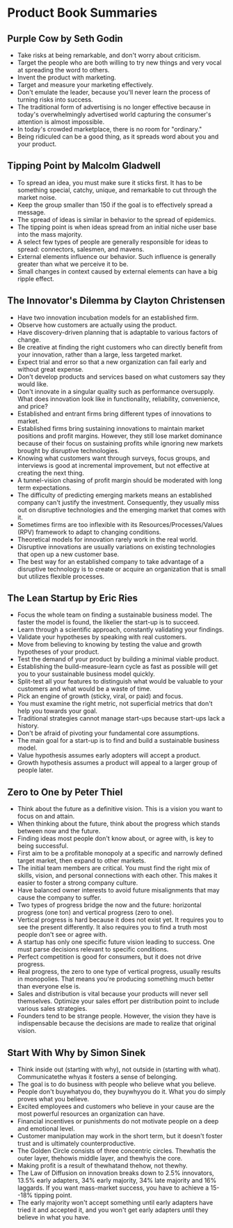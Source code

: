 # Product Book Summaries

## Purple Cow by Seth Godin

- Take risks at being remarkable, and don't worry about criticism.
- Target the people who are both willing to try new things and very vocal at spreading the word to others.
- Invent the product with marketing.
- Target and measure your marketing effectively.
- Don't emulate the leader, because you'll never learn the process of turning risks into success.
- The traditional form of advertising is no longer effective because in today's overwhelmingly advertised world capturing the consumer's attention is almost impossible.
- In today's crowded marketplace, there is no room for "ordinary."
- Being ridiculed can be a good thing, as it spreads word about you and your product.

## Tipping Point by Malcolm Gladwell

- To spread an idea, you must make sure it sticks first. It has to be something special, catchy, unique, and remarkable to cut through the market noise.
- Keep the group smaller than 150 if the goal is to effectively spread a message.
- The spread of ideas is similar in behavior to the spread of epidemics.
- The tipping point is when ideas spread from an initial niche user base into the mass majority.
- A select few types of people are generally responsible for ideas to spread: connectors, salesmen, and mavens.
- External elements influence our behavior. Such influence is generally greater than what we perceive it to be.
- Small changes in context caused by external elements can have a big ripple effect.

## The Innovator's Dilemma by Clayton Christensen

- Have two innovation incubation models for an established firm.
- Observe how customers are actually using the product.
- Have discovery-driven planning that is adaptable to various factors of change.
- Be creative at finding the right customers who can directly benefit from your innovation, rather than a large, less targeted market.
- Expect trial and error so that a new organization can fail early and without great expense.
- Don't develop products and services based on what customers say they would like.
- Don't innovate in a singular quality such as performance oversupply. What does innovation look like in functionality, reliability, convenience, and price?
- Established and entrant firms bring different types of innovations to market.
- Established firms bring sustaining innovations to maintain market positions and profit margins. However, they still lose market dominance because of their focus on sustaining profits while ignoring new markets brought by disruptive technologies.
- Knowing what customers want through surveys, focus groups, and interviews is good at incremental improvement, but not effective at creating the next thing.
- A tunnel-vision chasing of profit margin should be moderated with long term expectations.
- The difficulty of predicting emerging markets means an established company can't justify the investment. Consequently, they usually miss out on disruptive technologies and the emerging market that comes with it.
- Sometimes firms are too inflexible with its Resources/Processes/Values (RPV) framework to adapt to changing conditions.
- Theoretical models for innovation rarely work in the real world.
- Disruptive innovations are usually variations on existing technologies that open up a new customer base.
- The best way for an established company to take advantage of a disruptive technology is to create or acquire an organization that is small but utilizes flexible processes.

## The Lean Startup by Eric Ries

- Focus the whole team on finding a sustainable business model. The faster the model is found, the likelier the start-up is to succeed.
- Learn through a scientific approach, constantly validating your findings.
- Validate your hypotheses by speaking with real customers.
- Move from believing to knowing by testing the value and growth hypotheses of your product.
- Test the demand of your product by building a minimal viable product.
- Establishing the build-measure-learn cycle as fast as possible will get you to your sustainable business model quickly.
- Split-test all your features to distinguish what would be valuable to your customers and what would be a waste of time.
- Pick an engine of growth (sticky, viral, or paid) and focus.
- You must examine the right metric, not superficial metrics that don't help you towards your goal.
- Traditional strategies cannot manage start-ups because start-ups lack a history.
- Don't be afraid of pivoting your fundamental core assumptions.
- The main goal for a start-up is to find and build a sustainable business model.
- Value hypothesis assumes early adopters will accept a product.
- Growth hypothesis assumes a product will appeal to a larger group of people later.

## Zero to One by Peter Thiel

- Think about the future as a definitive vision. This is a vision you want to focus on and attain.
- When thinking about the future, think about the progress which stands between now and the future.
- Finding ideas most people don't know about, or agree with, is key to being successful.
- First aim to be a profitable monopoly at a specific and narrowly defined target market, then expand to other markets.
- The initial team members are critical. You must find the right mix of skills, vision, and personal connections with each other. This makes it easier to foster a strong company culture.
- Have balanced owner interests to avoid future misalignments that may cause the company to suffer.
- Two types of progress bridge the now and the future: horizontal progress (one ton) and vertical progress (zero to one).
- Vertical progress is hard because it does not exist yet. It requires you to see the present differently. It also requires you to find a truth most people don't see or agree with.
- A startup has only one specific future vision leading to success. One must parse decisions relevant to specific conditions.
- Perfect competition is good for consumers, but it does not drive progress.
- Real progress, the zero to one type of vertical progress, usually results in monopolies. That means you're producing something much better than everyone else is.
- Sales and distribution is vital because your products will never sell themselves. Optimize your sales effort per distribution point to include various sales strategies.
- Founders tend to be strange people. However, the vision they have is indispensable because the decisions are made to realize that original vision.

## Start With Why by Simon Sinek

- Think inside out (starting with why), not outside in (starting with what). Communicatethe whyas it fosters a sense of belonging.
- The goal is to do business with people who believe what you believe.
- People don't buywhatyou do, they buywhyyou do it. What you do simply proves what you believe.
- Excited employees and customers who believe in your cause are the most powerful resources an organization can have.
- Financial incentives or punishments do not motivate people on a deep and emotional level.
- Customer manipulation may work in the short term, but it doesn't foster trust and is ultimately counterproductive.
- The Golden Circle consists of three concentric circles. Thewhatis the outer layer, thehowis middle layer, and thewhyis the core.
- Making profit is a result of thewhatand thehow, not thewhy.
- The Law of Diffusion on innovation breaks down to 2.5% innovators, 13.5% early adapters, 34% early majority, 34% late majority and 16% laggards. If you want mass-market success, you have to achieve a 15--18% tipping point.
- The early majority won't accept something until early adapters have tried it and accepted it, and you won't get early adapters until they believe in what you have.
